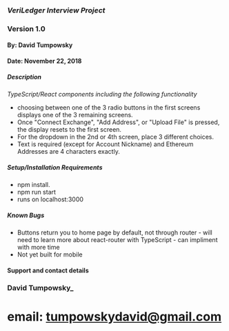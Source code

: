 ### _VeriLedger Interview Project_
### Version 1.0
#### By: David Tumpowsky
#### Date: November 22, 2018

##### Description
_TypeScript/React components including the following functionality_
* choosing between one of the 3 radio buttons in the first screens displays one of the 3 remaining screens.
* Once "Connect Exchange", "Add Address", or "Upload File" is pressed, the display resets to the first screen.
* For the dropdown in the 2nd or 4th screen, place 3 different choices.
* Text is required (except for Account Nickname) and Ethereum Addresses are 4 characters exactly.

##### Setup/Installation Requirements
* npm install.
* npm run start
* runs on localhost:3000

##### Known Bugs
* Buttons return you to home page by default, not through router - will need to learn more about react-router with TypeScript - can impliment with more time
* Not yet built for mobile

#### Support and contact details
### David Tumpowsky_
# email: tumpowskydavid@gmail.com

####